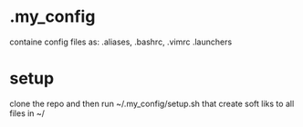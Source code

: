 # .my_config

containe config files as:
    .aliases,
    .bashrc,
    .vimrc
    .launchers
    
 # setup
 clone the repo and then run ~/.my_config/setup.sh that create soft liks to all files in ~/
 

